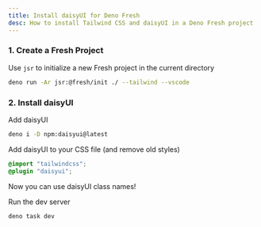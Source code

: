 ```yaml
---
title: Install daisyUI for Deno Fresh
desc: How to install Tailwind CSS and daisyUI in a Deno Fresh project
---
```


<script>
  import Translate from "$components/Translate.svelte"
</script>

### 1. Create a Fresh Project

Use `jsr` to initialize a new Fresh project in the current directory

```bash
deno run -Ar jsr:@fresh/init ./ --tailwind --vscode
```

### 2. Install daisyUI

Add daisyUI

```bash
deno i -D npm:daisyui@latest
```

Add daisyUI to your CSS file (and remove old styles)

```css:static/styles.css
@import "tailwindcss";
@plugin "daisyui";
```

Now you can use daisyUI class names!

Run the dev server

```bash
deno task dev
```
